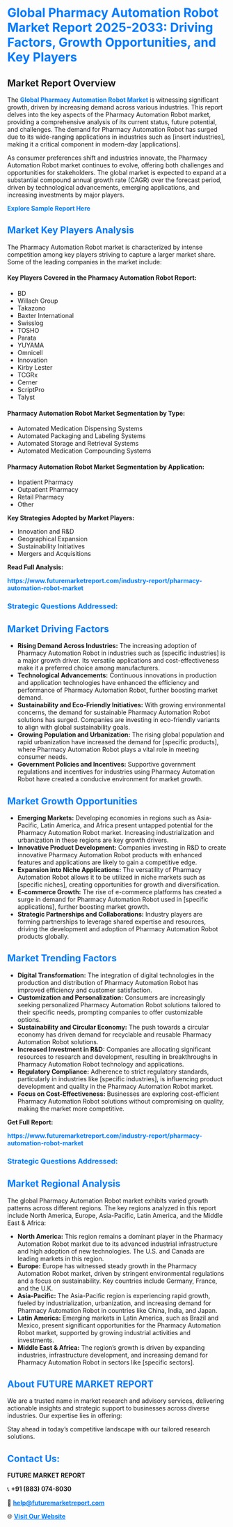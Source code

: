 <h1 style="color: #007BFF;">Global Pharmacy Automation Robot Market Report 2025-2033: Driving Factors, Growth Opportunities, and Key Players</h1>

<section id="overview">
<h2>Market Report Overview</h2>
<p>The <a href="https://www.futuremarketreport.com/industry-report/pharmacy-automation-robot-market" style="color: #007BFF; text-decoration: none;"><strong>Global Pharmacy Automation Robot Market</strong></a> is witnessing significant growth, driven by increasing demand across various industries. This report delves into the key aspects of the Pharmacy Automation Robot market, providing a comprehensive analysis of its current status, future potential, and challenges. The demand for Pharmacy Automation Robot has surged due to its wide-ranging applications in industries such as [insert industries], making it a critical component in modern-day [applications].</p>
<p>As consumer preferences shift and industries innovate, the Pharmacy Automation Robot market continues to evolve, offering both challenges and opportunities for stakeholders. The global market is expected to expand at a substantial compound annual growth rate (CAGR) over the forecast period, driven by technological advancements, emerging applications, and increasing investments by major players.</p>
</section>

<section id="overview">
<p><a href="https://www.futuremarketreport.com/request-sample/reportId=78419" style="color: #007BFF; text-decoration: none;"><strong>Explore Sample Report Here</strong></a></p>
</section>

<section id="key-players">
<h2 style="color: #007BFF;">Market Key Players Analysis</h2>
<p>The Pharmacy Automation Robot market is characterized by intense competition among key players striving to capture a larger market share. Some of the leading companies in the market include:</p>
<h4>Key Players Covered in the Pharmacy Automation Robot Report:</h4>
<ul><li>BD</li><li>Willach Group</li><li>Takazono</li><li>Baxter International</li><li>Swisslog</li><li>TOSHO</li><li>Parata</li><li>YUYAMA</li><li>Omnicell</li><li>Innovation</li><li>Kirby Lester</li><li>TCGRx</li><li>Cerner</li><li>ScriptPro</li><li>Talyst</li></ul>
<h4>Pharmacy Automation Robot Market Segmentation by Type:</h4>
<ul><li>Automated Medication Dispensing Systems</li><li>Automated Packaging and Labeling Systems</li><li>Automated Storage and Retrieval Systems</li><li>Automated Medication Compounding Systems</li></ul>

<h4>Pharmacy Automation Robot Market Segmentation by Application:</h4>
<ul><li>Inpatient Pharmacy</li><li>Outpatient Pharmacy</li><li>Retail Pharmacy</li><li>Other</li></ul>
<p><strong>Key Strategies Adopted by Market Players:</strong></p>
<ul>
<li>Innovation and R&D</li>
<li>Geographical Expansion</li>
<li>Sustainability Initiatives</li>
<li>Mergers and Acquisitions</li>
</ul>
</section>

<section>
<p><strong>Read Full Analysis: </strong></p><a href="https://www.futuremarketreport.com/industry-report/pharmacy-automation-robot-market" style="color: #007BFF; text-decoration: none;"><strong>https://www.futuremarketreport.com/industry-report/pharmacy-automation-robot-market</strong></a>
<h3 style="color: #007BFF;">Strategic Questions Addressed:</h3>
</section>

<section id="driving-factors">
<h2 style="color: #007BFF;">Market Driving Factors</h2>
<ul>
<li><strong>Rising Demand Across Industries:</strong> The increasing adoption of Pharmacy Automation Robot in industries such as [specific industries] is a major growth driver. Its versatile applications and cost-effectiveness make it a preferred choice among manufacturers.</li>
<li><strong>Technological Advancements:</strong> Continuous innovations in production and application technologies have enhanced the efficiency and performance of Pharmacy Automation Robot, further boosting market demand.</li>
<li><strong>Sustainability and Eco-Friendly Initiatives:</strong> With growing environmental concerns, the demand for sustainable Pharmacy Automation Robot solutions has surged. Companies are investing in eco-friendly variants to align with global sustainability goals.</li>
<li><strong>Growing Population and Urbanization:</strong> The rising global population and rapid urbanization have increased the demand for [specific products], where Pharmacy Automation Robot plays a vital role in meeting consumer needs.</li>
<li><strong>Government Policies and Incentives:</strong> Supportive government regulations and incentives for industries using Pharmacy Automation Robot have created a conducive environment for market growth.</li>
</ul>
</section>

<section id="growth-opportunities">
<h2 style="color: #007BFF;">Market Growth Opportunities</h2>
<ul>
<li><strong>Emerging Markets:</strong> Developing economies in regions such as Asia-Pacific, Latin America, and Africa present untapped potential for the Pharmacy Automation Robot market. Increasing industrialization and urbanization in these regions are key growth drivers.</li>
<li><strong>Innovative Product Development:</strong> Companies investing in R&D to create innovative Pharmacy Automation Robot products with enhanced features and applications are likely to gain a competitive edge.</li>
<li><strong>Expansion into Niche Applications:</strong> The versatility of Pharmacy Automation Robot allows it to be utilized in niche markets such as [specific niches], creating opportunities for growth and diversification.</li>
<li><strong>E-commerce Growth:</strong> The rise of e-commerce platforms has created a surge in demand for Pharmacy Automation Robot used in [specific applications], further boosting market growth.</li>
<li><strong>Strategic Partnerships and Collaborations:</strong> Industry players are forming partnerships to leverage shared expertise and resources, driving the development and adoption of Pharmacy Automation Robot products globally.</li>
</ul>
</section>

<section id="trending-factors">
<h2 style="color: #007BFF;">Market Trending Factors</h2>
<ul>
<li><strong>Digital Transformation:</strong> The integration of digital technologies in the production and distribution of Pharmacy Automation Robot has improved efficiency and customer satisfaction.</li>
<li><strong>Customization and Personalization:</strong> Consumers are increasingly seeking personalized Pharmacy Automation Robot solutions tailored to their specific needs, prompting companies to offer customizable options.</li>
<li><strong>Sustainability and Circular Economy:</strong> The push towards a circular economy has driven demand for recyclable and reusable Pharmacy Automation Robot solutions.</li>
<li><strong>Increased Investment in R&D:</strong> Companies are allocating significant resources to research and development, resulting in breakthroughs in Pharmacy Automation Robot technology and applications.</li>
<li><strong>Regulatory Compliance:</strong> Adherence to strict regulatory standards, particularly in industries like [specific industries], is influencing product development and quality in the Pharmacy Automation Robot market.</li>
<li><strong>Focus on Cost-Effectiveness:</strong> Businesses are exploring cost-efficient Pharmacy Automation Robot solutions without compromising on quality, making the market more competitive.</li>
</ul>
</section>

<section>
<p><strong>Get Full Report: </strong></p><a href="https://www.futuremarketreport.com/industry-report/pharmacy-automation-robot-market" style="color: #007BFF; text-decoration: none;"><strong>https://www.futuremarketreport.com/industry-report/pharmacy-automation-robot-market</strong></a>
<h3 style="color: #007BFF;">Strategic Questions Addressed:</h3>
</section>


<section id="regional-analysis">
<h2 style="color: #007BFF;">Market Regional Analysis</h2>
<p>The global Pharmacy Automation Robot market exhibits varied growth patterns across different regions. The key regions analyzed in this report include North America, Europe, Asia-Pacific, Latin America, and the Middle East & Africa:</p>
<ul>
<li><strong>North America:</strong> This region remains a dominant player in the Pharmacy Automation Robot market due to its advanced industrial infrastructure and high adoption of new technologies. The U.S. and Canada are leading markets in this region.</li>
<li><strong>Europe:</strong> Europe has witnessed steady growth in the Pharmacy Automation Robot market, driven by stringent environmental regulations and a focus on sustainability. Key countries include Germany, France, and the U.K.</li>
<li><strong>Asia-Pacific:</strong> The Asia-Pacific region is experiencing rapid growth, fueled by industrialization, urbanization, and increasing demand for Pharmacy Automation Robot in countries like China, India, and Japan.</li>
<li><strong>Latin America:</strong> Emerging markets in Latin America, such as Brazil and Mexico, present significant opportunities for the Pharmacy Automation Robot market, supported by growing industrial activities and investments.</li>
<li><strong>Middle East & Africa:</strong> The region’s growth is driven by expanding industries, infrastructure development, and increasing demand for Pharmacy Automation Robot in sectors like [specific sectors].</li>
</ul>
</section>

<footer>
<h2 style="color: #007BFF;">About FUTURE MARKET REPORT</h2>
<p>We are a trusted name in market research and advisory services, delivering actionable insights and strategic support to businesses across diverse industries. Our expertise lies in offering:</p>

<p>Stay ahead in today’s competitive landscape with our tailored research solutions.</p>

<h2 style="color: #007BFF;">Contact Us:</h2>
<p><strong>FUTURE MARKET REPORT</strong></p>
<p>📞 <strong>+91 (883) 074-8030</strong></p>
<p>📧 <strong><a href="mailto:help@futuremarketreport.com" style="color: #007BFF;">help@futuremarketreport.com</a></strong></p>
<p>🌐 <strong><a href="https://www.futuremarketreport.com/" style="color: #007BFF;">Visit Our Website</a></strong></p>
</footer>
